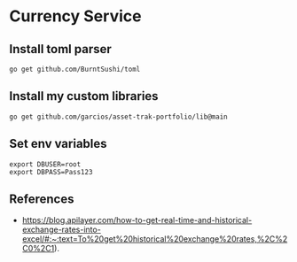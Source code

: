 # Currency Service


## Install toml parser
```shell
go get github.com/BurntSushi/toml
```

## Install my custom libraries
```shell
go get github.com/garcios/asset-trak-portfolio/lib@main 
```

## Set env variables
```shell
export DBUSER=root
export DBPASS=Pass123
```


## References
- https://blog.apilayer.com/how-to-get-real-time-and-historical-exchange-rates-into-excel/#:~:text=To%20get%20historical%20exchange%20rates,%2C%2C0%2C1).